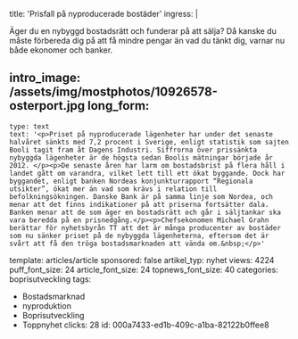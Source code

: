 title: 'Prisfall på nyproducerade bostäder'
ingress: |
  <p>Äger du en nybyggd bostadsrätt och funderar på att sälja? Då kanske du måste förbereda dig på att få mindre pengar än vad du tänkt dig, varnar nu både ekonomer och banker.
  </p>
  
intro_image: /assets/img/mostphotos/10926578-osterport.jpg
long_form:
  -
    type: text
    text: '<p>Priset på nyproducerade lägenheter har under det senaste halvåret sänkts med 7,2 procent i Sverige, enligt statistik som sajten Booli tagit fram åt Dagens Industri. Siffrorna över prissänkta nybyggda lägenheter är de högsta sedan Boolis mätningar började år 2012. </p><p>De senaste åren har larm om bostadsbrist på flera håll i landet gått om varandra, vilket lett till ett ökat byggande. Dock har byggandet, enligt banken Nordeas konjunkturrapport “Regionala utsikter”, ökat mer än vad som krävs i relation till befolkningsökningen. Danske Bank är på samma linje som Nordea, och menar att det finns indikationer på att priserna fortsätter dala. Banken menar att de som äger en bostadsrätt och går i säljtankar ska vara beredda på en prisnedgång.</p><p>Chefsekonomen Michael Grahn berättar för nyhetsbyrån TT att det är många producenter av bostäder som nu sänker priset på de nybyggda lägenheterna, eftersom det är svårt att få den tröga bostadsmarknaden att vända om.&nbsp;</p>'
template: articles/article
sponsored: false
artikel_typ: nyhet
views: 4224
puff_font_size: 24
article_font_size: 24
topnews_font_size: 40
categories: boprisutveckling
tags:
  - Bostadsmarknad
  - nyproduktion
  - Boprisutveckling
  - Toppnyhet
clicks: 28
id: 000a7433-ed1b-409c-a1ba-82122b0ffee8
